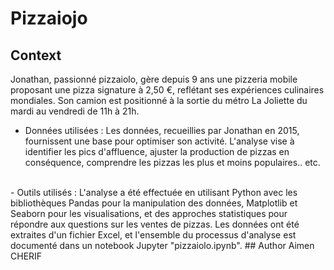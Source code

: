 # Pizzaiojo

## Context

Jonathan, passionné pizzaiolo, gère depuis 9 ans une pizzeria mobile proposant une pizza signature à 2,50 €, reflétant ses expériences culinaires mondiales. Son camion est positionné à la sortie du métro La Joliette du mardi au vendredi de 11h à 21h.
<br>
- Données utilisées :
Les données, recueillies par Jonathan en 2015, fournissent une base pour optimiser son activité. L'analyse vise à identifier les pics d'affluence, ajuster la production de pizzas en conséquence, comprendre les pizzas les plus et moins populaires.. etc.
<br>
- Outils utilisés :
L'analyse a été effectuée en utilisant Python avec les bibliothèques Pandas pour la manipulation des données, Matplotlib et Seaborn pour les visualisations, et des approches statistiques pour répondre aux questions sur les ventes de pizzas. Les données ont été extraites d'un fichier Excel, et l'ensemble du processus d'analyse est documenté dans un notebook Jupyter "pizzaiolo.ipynb".
## Author
Aimen CHERIF